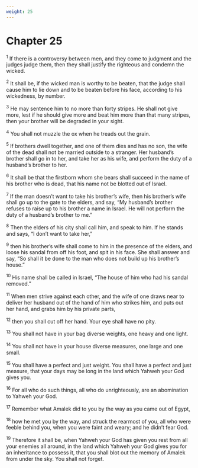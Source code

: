 ```yaml
---
weight: 25
---
```


# Chapter 25

<sup>1</sup> If there is a controversy between men, and they come to judgment and the judges judge them, then they shall justify the righteous and condemn the wicked. 

<sup>2</sup> It shall be, if the wicked man is worthy to be beaten, that the judge shall cause him to lie down and to be beaten before his face, according to his wickedness, by number. 

<sup>3</sup> He may sentence him to no more than forty stripes. He shall not give more, lest if he should give more and beat him more than that many stripes, then your brother will be degraded in your sight. 

<sup>4</sup> You shall not muzzle the ox when he treads out the grain. 

<sup>5</sup> If brothers dwell together, and one of them dies and has no son, the wife of the dead shall not be married outside to a stranger. Her husband’s brother shall go in to her, and take her as his wife, and perform the duty of a husband’s brother to her. 

<sup>6</sup> It shall be that the firstborn whom she bears shall succeed in the name of his brother who is dead, that his name not be blotted out of Israel. 

<sup>7</sup> If the man doesn’t want to take his brother’s wife, then his brother’s wife shall go up to the gate to the elders, and say, “My husband’s brother refuses to raise up to his brother a name in Israel. He will not perform the duty of a husband’s brother to me.” 

<sup>8</sup> Then the elders of his city shall call him, and speak to him. If he stands and says, “I don’t want to take her,” 

<sup>9</sup> then his brother’s wife shall come to him in the presence of the elders, and loose his sandal from off his foot, and spit in his face. She shall answer and say, “So shall it be done to the man who does not build up his brother’s house.” 

<sup>10</sup> His name shall be called in Israel, “The house of him who had his sandal removed.” 

<sup>11</sup> When men strive against each other, and the wife of one draws near to deliver her husband out of the hand of him who strikes him, and puts out her hand, and grabs him by his private parts, 

<sup>12</sup> then you shall cut off her hand. Your eye shall have no pity. 

<sup>13</sup> You shall not have in your bag diverse weights, one heavy and one light. 

<sup>14</sup> You shall not have in your house diverse measures, one large and one small. 

<sup>15</sup> You shall have a perfect and just weight. You shall have a perfect and just measure, that your days may be long in the land which Yahweh your God gives you. 

<sup>16</sup> For all who do such things, all who do unrighteously, are an abomination to Yahweh your God. 

<sup>17</sup> Remember what Amalek did to you by the way as you came out of Egypt, 

<sup>18</sup> how he met you by the way, and struck the rearmost of you, all who were feeble behind you, when you were faint and weary; and he didn’t fear God. 

<sup>19</sup> Therefore it shall be, when Yahweh your God has given you rest from all your enemies all around, in the land which Yahweh your God gives you for an inheritance to possess it, that you shall blot out the memory of Amalek from under the sky. You shall not forget. 


